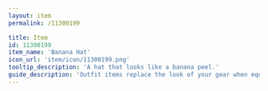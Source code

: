 ```yaml
---
layout: item
permalink: /11300199

title: Item
id: 11300199
item_name: 'Banana Hat'
icon_url: 'item/icon/11300199.png'
tooltip_description: 'A hat that looks like a banana peel.'
guide_description: 'Outfit items replace the look of your gear when equipped.'
---
```

